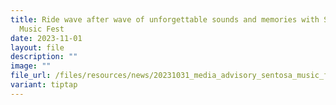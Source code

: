 ```yaml
---
title: Ride wave after wave of unforgettable sounds and memories with Sentosa
  Music Fest
date: 2023-11-01
layout: file
description: ""
image: ""
file_url: /files/resources/news/20231031_media_advisory_sentosa_music_fest_2023_upload.pdf
variant: tiptap
---
```

